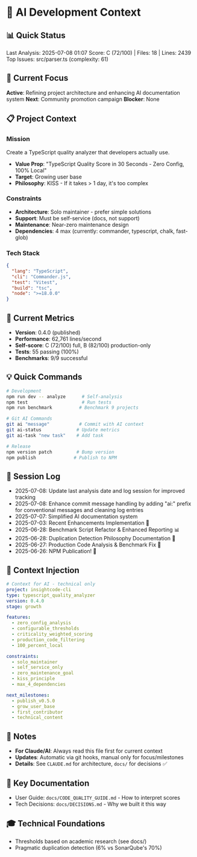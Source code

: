 # 🤖 AI Development Context

## 📊 Quick Status
<!-- GIT-HOOK:START -->
Last Analysis: 2025-07-08 01:07
Score: C (72/100) | Files: 18 | Lines: 2439
Top Issues: src/parser.ts (complexity: 61)
<!-- GIT-HOOK:END -->

## 🎯 Current Focus
**Active**: Refining project architecture and enhancing AI documentation system
**Next**: Community promotion campaign
**Blocker**: None

## 📋 Project Context

### Mission
Create a TypeScript quality analyzer that developers actually use.
- **Value Prop**: "TypeScript Quality Score in 30 Seconds - Zero Config, 100% Local"
- **Target**: Growing user base
- **Philosophy**: KISS - If it takes > 1 day, it's too complex

### Constraints
- **Architecture**: Solo maintainer - prefer simple solutions
- **Support**: Must be self-service (docs, not support)
- **Maintenance**: Near-zero maintenance design
- **Dependencies**: 4 max (currently: commander, typescript, chalk, fast-glob)

### Tech Stack
```json
{
  "lang": "TypeScript",
  "cli": "Commander.js",
  "test": "Vitest", 
  "build": "tsc",
  "node": ">=18.0.0"
}
```

## 🚀 Current Metrics
- **Version**: 0.4.0 (published)
- **Performance**: 62,761 lines/second
- **Self-score**: C (72/100) full, B (82/100) production-only
- **Tests**: 55 passing (100%)
- **Benchmarks**: 9/9 successful

## 💡 Quick Commands
```bash
# Development
npm run dev -- analyze      # Self-analysis
npm test                    # Run tests
npm run benchmark          # Benchmark 9 projects

# Git AI Commands
git ai "message"           # Commit with AI context
git ai-status             # Update metrics
git ai-task "new task"    # Add task

# Release
npm version patch         # Bump version
npm publish              # Publish to NPM
```

## 📅 Session Log
<!-- GIT-LOG:START -->
- 2025-07-08: Update last analysis date and log session for improved tracking
- 2025-07-08: Enhance commit message handling by adding "ai:" prefix for conventional messages and cleaning log entries
- 2025-07-07: Simplified AI documentation system
- 2025-07-03: Recent Enhancements Implementation 🚀
- 2025-06-28: Benchmark Script Refactor & Enhanced Reporting 📊
- 2025-06-28: Duplication Detection Philosophy Documentation 📖
- 2025-06-27: Production Code Analysis & Benchmark Fix 🎯
- 2025-06-26: NPM Publication! 🎉
<!-- GIT-LOG:END -->

## 🧩 Context Injection
```yaml
# Context for AI - technical only
project: insightcode-cli
type: typescript_quality_analyzer
version: 0.4.0
stage: growth

features:
  - zero_config_analysis
  - configurable_thresholds
  - criticality_weighted_scoring
  - production_code_filtering
  - 100_percent_local

constraints:
  - solo_maintainer
  - self_service_only
  - zero_maintenance_goal
  - kiss_principle
  - max_4_dependencies

next_milestones:
  - publish_v0.5.0
  - grow_user_base
  - first_contributor
  - technical_content
```

## 📝 Notes
- **For Claude/AI**: Always read this file first for current context
- **Updates**: Automatic via git hooks, manual only for focus/milestones
- **Details**: See `CLAUDE.md` for architecture, `docs/` for decisions  ✅

## 📖 Key Documentation
- User Guide: `docs/CODE_QUALITY_GUIDE.md` - How to interpret scores
- Tech Decisions: `docs/DECISIONS.md` - Why we built it this way

## 🎓 Technical Foundations
- Thresholds based on academic research (see docs/)
- Pragmatic duplication detection (6% vs SonarQube's 70%)
